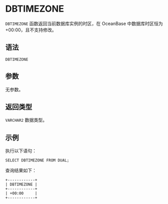 DBTIMEZONE 
===============================



`DBTIMEZONE` 函数返回当前数据库实例的时区，在 OceanBase 中数据库时区恒为+00:00，且不支持修改。

语法 
--------------

    DBTIMEZONE



参数 
--------------

无参数。

返回类型 
----------------

`VARCHAR2` 数据类型。

示例 
--------------

执行以下语句：

    SELECT DBTIMEZONE FROM DUAL;



查询结果如下：

    +------------+
    | DBTIMEZONE |
    +------------+
    | +00:00     |
    +------------+


